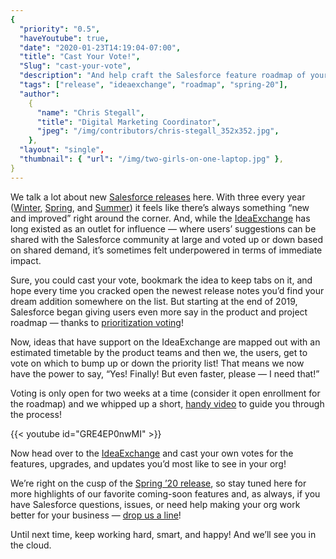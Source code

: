 ```yaml
---
{
  "priority": "0.5",
  "haveYoutube": true,
  "date": "2020-01-23T14:19:04-07:00",
  "title": "Cast Your Vote!",
  "Slug": "cast-your-vote",
  "description": "And help craft the Salesforce feature roadmap of your dreams.",
  "tags": ["release", "ideaexchange", "roadmap", "spring-20"],
  "author":
    {
      "name": "Chris Stegall",
      "title": "Digital Marketing Coordinator",
      "jpeg": "/img/contributors/chris-stegall_352x352.jpg",
    },
  "layout": "single",
  "thumbnail": { "url": "/img/two-girls-on-one-laptop.jpg" },
}
---
```


We talk a lot about new [Salesforce releases](https://medium.com/tag/release-highlights/archive) here. With three every year ([Winter](https://medium.com/creme-de-la-crm/winter-20-release-highlights-lightning-is-going-live-permanently-1f439d4103e8), [Spring](https://medium.com/creme-de-la-crm/spring-20-release-highlights-samesite-cookies-integrations-and-preparing-for-google-chrome-80-9955cb7e4a41), and [Summer](https://medium.com/creme-de-la-crm/summer-19-release-highlights-back-to-the-classics-7b9abe9e6cf9)) it feels like there’s always something “new and improved” right around the corner. And, while the [IdeaExchange](https://trailblazer.salesforce.com/ideaSearch) has long existed as an outlet for influence — where users’ suggestions can be shared with the Salesforce community at large and voted up or down based on shared demand, it’s sometimes felt underpowered in terms of immediate impact.

Sure, you could cast your vote, bookmark the idea to keep tabs on it, and hope every time you cracked open the newest release notes you’d find your dream addition somewhere on the list. But starting at the end of 2019, Salesforce began giving users even more say in the product and project roadmap — thanks to [prioritization voting](https://ideas.salesforce.com/s/prioritization)!

Now, ideas that have support on the IdeaExchange are mapped out with an estimated timetable by the product teams and then we, the users, get to vote on which to bump up or down the priority list! That means we now have the power to say, “Yes! Finally! But even faster, please — I need that!”

Voting is only open for two weeks at a time (consider it open enrollment for the roadmap) and we whipped up a short, [handy video](https://www.youtube.com/watch?v=GRE4EP0nwMI) to guide you through the process!

{{< youtube id="GRE4EP0nwMI" >}}

Now head over to the [IdeaExchange](https://ideas.salesforce.com/s/prioritization) and cast your own votes for the features, upgrades, and updates you’d most like to see in your org!

We’re right on the cusp of the [Spring ’20 release](https://releasenotes.docs.salesforce.com/en-us/spring20/release-notes/salesforce_release_notes.htm), so stay tuned here for more highlights of our favorite coming-soon features and, as always, if you have Salesforce questions, issues, or need help making your org work better for your business — [drop us a line](/contact)!

Until next time, keep working hard, smart, and happy! And we’ll see you in the cloud.
